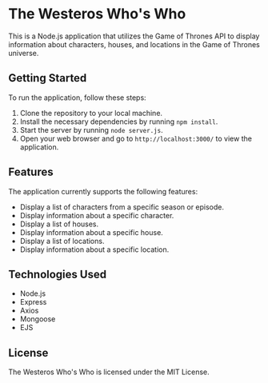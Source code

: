 # The Westeros Who's Who

This is a Node.js application that utilizes the Game of Thrones API to display information about characters, houses, and locations in the Game of Thrones universe.

## Getting Started

To run the application, follow these steps:

1. Clone the repository to your local machine.
2. Install the necessary dependencies by running `npm install`.
3. Start the server by running `node server.js`.
4. Open your web browser and go to `http://localhost:3000/` to view the application.

## Features

The application currently supports the following features:

- Display a list of characters from a specific season or episode.
- Display information about a specific character.
- Display a list of houses.
- Display information about a specific house.
- Display a list of locations.
- Display information about a specific location.

## Technologies Used

- Node.js
- Express
- Axios
- Mongoose
- EJS

## License

The Westeros Who's Who is licensed under the MIT License.

